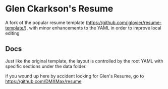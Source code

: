 # Glen Ckarkson's Resume
A fork of the popular resume template (https://github.com/jglovier/resume-template/), with minor enhancements to the YAML in order to improve local editing

## Docs

Just like the original template, the layout is controlled by the root YAML with specific sections under the data folder.

if you wound up here by accident looking for Glen's Resume, go to https://github.com/DMXMax/resume
